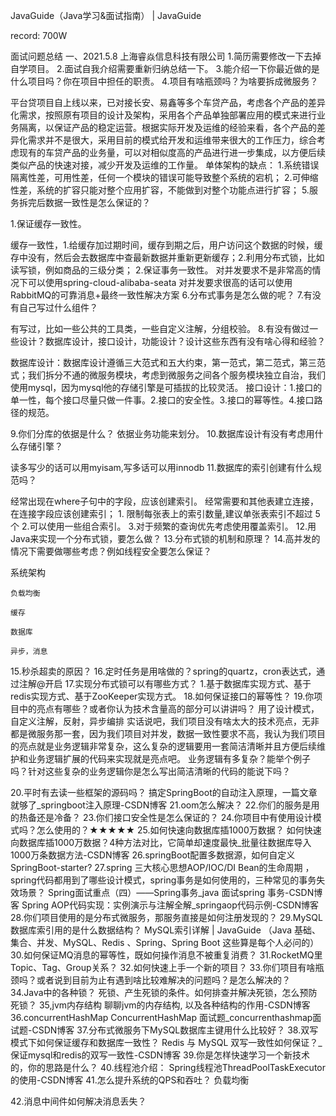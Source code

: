 JavaGuide（Java学习&面试指南） | JavaGuide


record: 700W 


面试问题总结
一、2021.5.8  上海睿焱信息科技有限公司
1.简历需要修改一下去掉自学项目。
2.面试自我介绍需要重新归纳总结一下。
3.能介绍一下你最近做的是什么项目吗？你在项目中担任的职责。
4.项目有啥瓶颈吗？为啥要拆成微服务？
    
平台贷项目自上线以来，已对接长安、易鑫等多个车贷产品，考虑各个产品的差异化需求，按照原有项目的设计及架构，采用各个产品单独部署应用的模式来进行业务隔离，以保证产品的稳定运营。根据实际开发及运维的经验来看，各个产品的差异化需求并不是很大，采用目前的模式给开发和运维带来很大的工作压力，综合考虑现有的车贷产品的业务量，可以对相似度高的产品进行进一步集成，以方便后续类似产品的快速对接，减少开发及运维的工作量。
    单体架构的缺点：
        1.系统错误隔离性差，可用性差，任何一个模块的错误可能导致整个系统的宕机；
        2.可伸缩性差，系统的扩容只能对整个应用扩容，不能做到对整个功能点进行扩容；
5.服务拆完后数据一致性是怎么保证的？
   
 1.保证缓存一致性。
        
缓存一致性，1.给缓存加过期时间，缓存到期之后，用户访问这个数据的时候，缓存中没有，然后会去数据库中查最新数据并重新更新缓存；2.利用分布式锁，比如读写锁，例如商品的三级分类；
    2.保证事务一致性。
        对并发要求不是非常高的情况下可以使用spring-cloud-alibaba-seata
        对并发要求很高的话可以使用RabbitMQ的可靠消息+最终一致性解决方案
6.分布式事务是怎么做的呢？
7.有没有自己写过什么组件？
    
有写过，比如一些公共的工具类，一些自定义注解，分组校验。
8.有没有做过一些设计？数据库设计，接口设计，功能设计？设计这些东西有没有啥心得和经验？
    
数据库设计：数据库设计遵循三大范式和五大约束，第一范式，第二范式，第三范式；我们拆分不通的微服务模块，考虑到微服务之间各个服务模块独立自治，我们使用mysql，因为mysql他的存储引擎是可插拔的比较灵活。
    接口设计：1.接口的单一性，每个接口尽量只做一件事。2.接口的安全性。3.接口的幂等性。4.接口路径的规范。
    
9.你们分库的依据是什么？
    依据业务功能来划分。
10.数据库设计有没有考虑用什么存储引擎？
    
读多写少的话可以用myisam,写多话可以用innodb
11.数据库的索引创建有什么规范吗？
    
经常出现在where子句中的字段，应该创建索引。
    经常需要和其他表建立连接，在连接字段应该创建索引；
    1. 限制每张表上的索引数量,建议单张表索引不超过 5 个
    2.可以使用一些组合索引。
    3.对于频繁的查询优先考虑使用覆盖索引。
12.用Java来实现一个分布式锁，要怎么做？
13.分布式锁的机制和原理？
14.高并发的情况下需要做哪些考虑？例如线程安全要怎么保证？
    
系统架构

    负载均衡

    缓存

    数据库

    异步，消息
15.秒杀超卖的原因？
16.定时任务是用啥做的？spring的quartz，cron表达式，通过注解@开启
17.实现分布式锁可以有哪些方式？
    1.基于数据库实现方式、基于redis实现方式、基于ZooKeeper实现方式。
18.如何保证接口的幂等性？
19.你项目中的亮点有哪些？或者你认为技术含量高的部分可以讲讲吗？
用了设计模式，自定义注解，反射，异步编排
实话说吧，我们项目没有啥太大的技术亮点，无非都是微服务那一套，因为我们项目对并发，数据一致性要求不高，我认为我们项目的亮点就是业务逻辑非常复杂，这么复杂的逻辑要用一套简洁清晰并且方便后续维护和业务逻辑扩展的代码来实现就是亮点吧。
业务逻辑有多复杂？能举个例子吗？针对这些复杂的业务逻辑你是怎么写出简洁清晰的代码的能说下吗？


20.平时有去读一些框架的源码吗？
搞定SpringBoot的自动注入原理，一篇文章就够了_springboot注入原理-CSDN博客
21.oom怎么解决？
22.你们的服务是用的热备还是冷备？
23.你们接口安全性是怎么保证的？
24.你项目中有使用设计模式吗？怎么使用的？★★★★★
25.如何快速向数据库插1000万数据？
如何快速向数据库插1000万数据？4种方法对比，它简单却速度最快_批量往数据库导入1000万条数据方法-CSDN博客
26.springBoot配置多数据源，如何自定义SpringBoot-starter?
27.spring 三大核心思想AOP/IOC/DI  Bean的生命周期 ，spring代码都用到了哪些设计模式，spring事务是如何使用的，三种常见的事务失效场景？
Spring面试重点（四）——Spring事务_java 面试spring 事务-CSDN博客
Spring AOP代码实现：实例演示与注解全解_springaop代码示例-CSDN博客
28.你们项目使用的是分布式微服务，那服务直接是如何注册发现的？
29.MySQL数据库索引用的是什么数据结构？
MySQL索引详解 | JavaGuide
（Java 基础、集合、并发、MySQL、Redis 、Spring、Spring Boot 这些算是每个人必问的）
30.如何保证MQ消息的幂等性，既如何操作消息不被重复消费？
31.RocketMQ里Topic、Tag、Group关系？
32.如何快速上手一个新的项目？
33.你们项目有啥瓶颈吗？或者说到目前为止有遇到啥比较难解决的问题吗？是怎么解决的？
34.Java中的各种锁？
死锁、产生死锁的条件。如何排查并解决死锁，怎么预防死锁？
35,jvm内存结构
聊聊jvm的内存结构, 以及各种结构的作用-CSDN博客
36.concurrentHashMap
ConcurrentHashMap 面试题_concurrenthashmap面试题-CSDN博客
37.分布式微服务下MySQL数据库主键用什么比较好？
38.双写模式下如何保证缓存和数据库一致性？
Redis 与 MySQL 双写一致性如何保证？_保证mysql和redis的双写一致性-CSDN博客
39.你是怎样快速学习一个新技术的，你的思路是什么？
40.线程池介绍：
Spring线程池ThreadPoolTaskExecutor的使用-CSDN博客
41.怎么提升系统的QPS和吞吐？
    负载均衡
    
42.消息中间件如何解决消息丢失？
